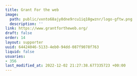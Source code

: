 ```yaml
---
title: Grant For the web
image:
  path: public/vxnto68ajy0dne9rcu1iq18gwznr/logo-gftw.png
  description: ''
link: https://www.grantfortheweb.org/
draft: false
order: 14
layout: supporter
uuid: 64424046-5133-4eb0-94dd-087f9078f763
liquid: false
usuaries:
- 356
last_modified_at: 2022-12-02 21:27:38.677335723 +00:00
---
```


